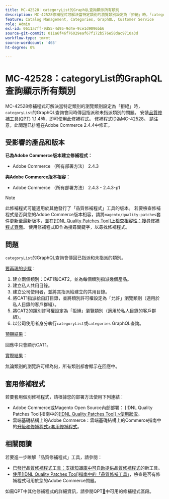 ```yaml
---
title: MC-42528：categoryList的GraphQL查詢顯示所有類別
description: MC-42528修補程式可解決當特定類別的瀏覽類別設定為「拒絕」時，「categoryList」的GraphQL查詢會傳回指派和未指派類別的問題。 安裝[Quality Patches Tool (QPT)](https://experienceleague.adobe.com/zh-hant/docs/commerce-operations/tools/quality-patches-tool/quality-patches-tool-to-self-serve-quality-patches) 1.1.4時，即可使用此修補程式。 修補程式ID為MC-42528。 請注意，此問題已排程在Adobe Commerce 2.4.4中修正。
feature: Catalog Management, Categories, GraphQL, Customer Service
role: Admin
exl-id: 0611a7ff-9d55-4d95-9d4e-9ce1d9096bb6
source-git-commit: 011a6f46f76029eaf67f172b576e58dac9710a3d
workflow-type: tm+mt
source-wordcount: '465'
ht-degree: 0%

---
```


# MC-42528：categoryList的GraphQL查詢顯示所有類別

MC-42528修補程式可解決當特定類別的瀏覽類別設定為「拒絕」時，`categoryList`的GraphQL查詢會同時傳回指派和未指派類別的問題。 安裝[品質修補工具(QPT)](https://experienceleague.adobe.com/zh-hant/docs/commerce-operations/tools/quality-patches-tool/quality-patches-tool-to-self-serve-quality-patches) 1.1.4時，即可使用此修補程式。 修補程式ID為MC-42528。 請注意，此問題已排程在Adobe Commerce 2.4.4中修正。

## 受影響的產品和版本

**已為Adobe Commerce版本建立修補程式：**

* Adobe Commerce （所有部署方法） 2.4.3

**與Adobe Commerce版本相容：**

* Adobe Commerce （所有部署方法） 2.4.3 - 2.4.3-p1

>[!NOTE]
>
>此修補程式可能適用於其他發行了「品質修補程式」工具的版本。 若要檢查修補程式是否與您的Adobe Commerce版本相容，請將`magento/quality-patches`套件更新至最新版本，並在[[!DNL Quality Patches Tool]上檢查相容性：搜尋修補程式頁面](https://experienceleague.adobe.com/zh-hant/docs/commerce-operations/tools/quality-patches-tool/quality-patches-tool-to-self-serve-quality-patches)。 使用修補程式ID作為搜尋關鍵字，以尋找修補程式。

## 問題

`categoryList`的GraphQL查詢會傳回已指派和未指派的類別。

<u>要再現的步驟</u>：

1. 建立兩個類別：CAT1和CAT2，並為每個類別指派幾個產品。
1. 建立私人共用目錄。
1. 建立公司使用者，並將其指派給建立的共用目錄。
1. 將CAT1指派給自訂目錄，並將類別許可權設定為「允許」瀏覽類別（適用於私人目錄的客戶群組）。
1. 將CAT2的類別許可權設定為「拒絕」瀏覽類別（適用於私人目錄的客戶群組）。
1. 以公司使用者身分執行`categoryList`或`categories` GraphQL查詢。

<u>預期結果</u>：

回應中只會顯示CAT1。

<u>實際結果</u>：

無論類別的瀏覽許可權為何，所有類別都會顯示在回應中。

## 套用修補程式

若要套用個別修補程式，請根據您的部署方法使用下列連結：

* Adobe Commerce或Magento Open Source內部部署： [!DNL Quality Patches Tool]指南中的[[!DNL Quality Patches Tool] >使用狀況](/help/tools/quality-patches-tool/usage.md)。
* 雲端基礎結構上的Adobe Commerce：雲端基礎結構上的Commerce指南中的[升級和修補程式>套用修補程式](https://experienceleague.adobe.com/docs/commerce-cloud-service/user-guide/develop/upgrade/apply-patches.html?lang=zh-Hant)。

## 相關閱讀

若要進一步瞭解「品質修補程式」工具，請參閱：

* [已發行品質修補程式工具：支援知識庫中可自助提供品質修補程式](https://experienceleague.adobe.com/zh-hant/docs/commerce-operations/tools/quality-patches-tool/quality-patches-tool-to-self-serve-quality-patches)的新工具。
* [使用[!DNL Quality Patches Tool]指南中的「品質修補工具」](/help/tools/quality-patches-tool/patches-available-in-qpt/check-patch-for-magento-issue-with-magento-quality-patches.md)，檢查是否有修補程式可用於您的Adobe Commerce問題。

如需QPT中其他修補程式的詳細資訊，請參閱QPT[&#128279;](https://support.magento.com/hc/en-us/sections/360010506631-Patches-available-in-MQP-tool-)中可用的修補程式區段。
